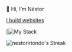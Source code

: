 👋 Hi, I’m Néstor

[I build websites](http://www.nestoririondo.com)

[![My Stack](https://github-readme-tech-stack.vercel.app/api/cards?title=My+Stack&fontWeight=thin&lineCount=1&line1=MongoDb%2CMongoDB%2Cffffff%3BExpress%2CExpress%2Cffffff%3BReact%2CReact%2Cfafafa%3BNode.js%2CNode.js%2Cffffff%3B)

![nestoririondo's Streak](https://github-readme-streak-stats.herokuapp.com/?user=nestoririondo&theme=tokyonight&hide_border=true)
